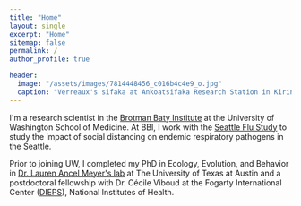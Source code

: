 ```yaml
---
title: "Home"
layout: single
excerpt: "Home"
sitemap: false
permalink: /
author_profile: true

header:
  image: "/assets/images/7814448456_c016b4c4e9_o.jpg"
  caption: "Verreaux's sifaka at Ankoatsifaka Research Station in Kirindy Mitea National Park, Madagascar. Credit: Amanda Perofsky"
---
```


I'm a research scientist in the [Brotman Baty Institute](https://brotmanbaty.org/) at the University of Washington School of Medicine. At BBI, I work with the [Seattle Flu Study](https://seattleflu.org/) to study the impact of social distancing on endemic respiratory pathogens in the Seattle.

Prior to joining UW, I completed my PhD in Ecology, Evolution, and Behavior in [Dr. Lauren Ancel Meyer's lab](http://www.bio.utexas.edu/research/meyers/) at The University of Texas at Austin and a postdoctoral fellowship with Dr. Cécile Viboud at the Fogarty International Center ([DIEPS](https://www.fic.nih.gov/About/Staff/Pages/epidemiology-population.aspx)), National Institutes of Health.